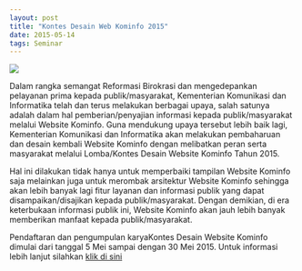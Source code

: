 ```yaml
---
layout: post
title: "Kontes Desain Web Kominfo 2015"
date: 2015-05-14
tags: Seminar
---
```

![](http://web.kominfo.go.id/sites/default/files/users/12/Kontes%20Web%20Kominfo%202015.jpg)

Dalam rangka semangat Reformasi Birokrasi dan mengedepankan pelayanan prima kepada publik/masyarakat, Kementerian Komunikasi dan Informatika telah dan terus melakukan berbagai upaya, salah satunya adalah dalam hal pemberian/penyajian informasi kepada publik/masyarakat melalui Website Kominfo. Guna mendukung upaya tersebut lebih baik lagi, Kementerian Komunikasi dan Informatika akan melakukan pembaharuan dan desain kembali Website Kominfo dengan melibatkan peran serta masyarakat melalui Lomba/Kontes Desain Website Kominfo Tahun 2015.

Hal ini dilakukan tidak hanya untuk memperbaiki tampilan Website Kominfo saja melainkan juga untuk merombak arsitektur Website Kominfo sehingga akan lebih banyak lagi fitur layanan dan informasi publik yang dapat disampaikan/disajikan kepada publik/masyarakat. Dengan demikian, di era keterbukaan informasi publik ini, Website Kominfo akan jauh lebih banyak memberikan manfaat kepada publik/masyarakat.

Pendaftaran dan pengumpulan karyaKontes Desain Website Kominfo dimulai dari tanggal 5 Mei sampai dengan 30 Mei 2015. Untuk informasi lebih lanjut silahkan [klik di sini](http://kontesweb.kominfo.go.id)
